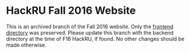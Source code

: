 # HackRU Fall 2016 Website
This is an archived branch of the Fall 2016 website. Only the [frontend directory](https://github.com/HackRU/Fall-2016) was preserved. Please update this branch with the backend directory at the time of F16 HackRU, if found. No other changes should be made otherwise.